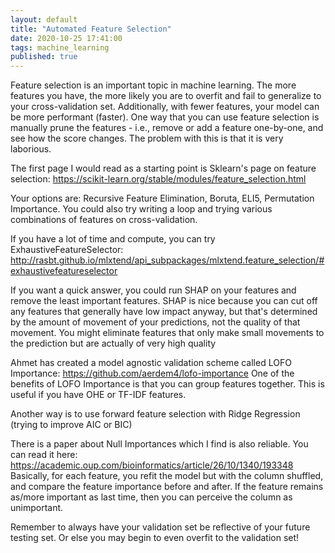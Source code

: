 ```yaml
---
layout: default
title: "Automated Feature Selection"
date: 2020-10-25 17:41:00
tags: machine_learning
published: true
---
```

Feature selection is an important topic in machine learning. The more features you have, the more likely you are to overfit and fail to generalize to your cross-validation set. Additionally, with fewer features, your model can be more performant (faster).
One way that you can use feature selection is manually prune the features - i.e., remove or add a feature one-by-one, and see how the score changes. The problem with this is that it is very laborious.

The first page I would read as a starting point is Sklearn's page on feature selection: https://scikit-learn.org/stable/modules/feature_selection.html

Your options are: Recursive Feature Elimination, Boruta, ELI5, Permutation Importance.
You could also try writing a loop and trying various combinations of features on cross-validation.

If you have a lot of time and compute, you can try ExhaustiveFeatureSelector: http://rasbt.github.io/mlxtend/api_subpackages/mlxtend.feature_selection/#exhaustivefeatureselector

If you want a quick answer, you could run SHAP on your features and remove the least important features. SHAP is nice because you can cut off any features that generally have low impact anyway, but that's determined by the amount of movement of your predictions, not the quality of that movement. You might eliminate features that only make small movements to the prediction but are actually of very high quality

Ahmet has created a model agnostic validation scheme called LOFO Importance: https://github.com/aerdem4/lofo-importance
One of the benefits of LOFO Importance is that you can group features together. This is useful if you have OHE or TF-IDF features.

Another way is to use forward feature selection with Ridge Regression (trying to improve AIC or BIC)

There is a paper about Null Importances which I find is also reliable. You can read it here: https://academic.oup.com/bioinformatics/article/26/10/1340/193348
Basically, for each feature, you refit the model but with the column shuffled, and compare the feature importance before and after. If the feature remains as/more important as last time, then you can perceive the column as unimportant.

Remember to always have your validation set be reflective of your future testing set. Or else you may begin to even overfit to the validation set!
